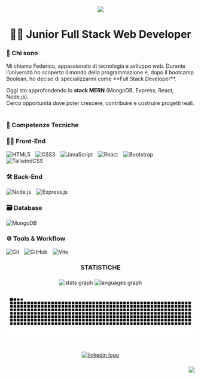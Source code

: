 <div align="center">
  <img height="50" src="https://readme-typing-svg.demolab.com?font=Roboto&weight=600&size=32&duration=3000&pause=500&color=F79E2F&center=true&vCenter=true&width=650&lines=Hey!+%F0%9F%91%8B;Sono+Federico;benvenuto+sul+mio+profilo+GitHub!"  />
</div>

###

<h1 align="center">👨‍💻 Junior Full Stack Web Developer</h1>

### 📌 Chi sono

<p align="left">Mi chiamo Federico, appassionato di tecnologia e sviluppo web.  
Durante l’università ho scoperto il mondo della programmazione e, dopo il bootcamp Boolean, ho deciso di specializzarmi come **Full Stack Developer**.
<br>

Oggi sto approfondendo lo **stack MERN** (MongoDB, Express, React, Node.js).
<br>
Cerco opportunità dove poter crescere, contribuire e costruire progetti reali.<br>
  <br>
</p>

###

### 🧠 Competenze Tecniche

<h3 align="left">👨‍🎨 Front-End</h3>
<p align="left">
  <img src="https://cdn.jsdelivr.net/gh/devicons/devicon/icons/html5/html5-original.svg" width="40" height="40" style="margin-right: 10px;" alt="HTML5" />
  <img src="https://cdn.jsdelivr.net/gh/devicons/devicon/icons/css3/css3-original.svg" width="40" height="40" style="margin-right: 10px;" alt="CSS3" />
  <img src="https://cdn.jsdelivr.net/gh/devicons/devicon/icons/javascript/javascript-original.svg" width="40" height="40" style="margin-right: 10px;" alt="JavaScript" />
  <img src="https://cdn.jsdelivr.net/gh/devicons/devicon/icons/react/react-original.svg" width="40" height="40" style="margin-right: 10px;" alt="React" />
  <img src="https://cdn.jsdelivr.net/gh/devicons/devicon/icons/bootstrap/bootstrap-plain.svg" width="40" height="40" style="margin-right: 10px;" alt="Bootstrap" />
  <img src="https://skillicons.dev/icons?i=tailwind" width="40" height="40" style="margin-right: 10px;" alt="TailwindCSS" />
</p>

<h3 align="left">🛠 Back-End</h3>
<p align="left">
  <img src="https://cdn.jsdelivr.net/gh/devicons/devicon/icons/nodejs/nodejs-original.svg" width="40" height="40" style="margin-right: 10px;" alt="Node.js" />
  <img src="https://cdn.jsdelivr.net/gh/devicons/devicon/icons/express/express-original-wordmark.svg" width="40" height="40" style="margin-right: 10px;" alt="Express.js" />
</p>

<h3 align="left">🗃 Database</h3>
<p align="left">
  <img src="https://skillicons.dev/icons?i=mongodb" width="40" height="40" style="margin-right: 10px;" alt="MongoDB" />
</p>

<h3 align="left">⚙️ Tools & Workflow</h3>
<p align="left">
  <img src="https://cdn.jsdelivr.net/gh/devicons/devicon/icons/git/git-original.svg" width="40" height="40" style="margin-right: 10px;" alt="Git" />
  <img src="https://skillicons.dev/icons?i=github" width="40" height="40" style="margin-right: 10px;" alt="GitHub" />
  <img src="https://skillicons.dev/icons?i=vite" width="40" height="40" style="margin-right: 10px;" alt="Vite" />
</p>

###

<h3 align="center">STATISTICHE</h3>

###

<div align="center">
  <img src="https://github-readme-stats.vercel.app/api?username=FedericoPiazzolla&hide_title=false&hide_rank=false&show_icons=true&include_all_commits=true&count_private=true&disable_animations=false&theme=tokyonight&locale=en&hide_border=true&order=1" height="150" alt="stats graph"  />
  <img src="https://github-readme-stats.vercel.app/api/top-langs?username=FedericoPiazzolla&locale=en&hide_title=false&layout=compact&card_width=320&langs_count=5&theme=tokyonight&hide_border=true&order=2" height="150" alt="languages graph"  />
</div>

###

<img src="https://raw.githubusercontent.com/FedericoPiazzolla/FedericoPiazzolla/output/snake.svg" alt="Snake animation" />

###

<br clear="both">

<div align="center">
  <a href="https://www.linkedin.com/in/federico-piazzolla/" target="_blank">
    <img src="https://img.shields.io/static/v1?message=LinkedIn&logo=linkedin&label=&color=0077B5&logoColor=white&labelColor=&style=flat" height="40" alt="linkedin logo"  />
  </a>
</div>

###

<img align="right" src="https://visitor-badge.laobi.icu/badge?page_id=FedericoPiazzolla.FedericoPiazzolla&right_color=mediumpurple&left_text=Profile%20Views"  />

###
